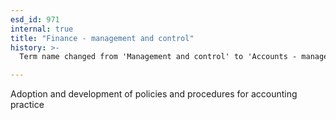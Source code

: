 ```yaml
---
esd_id: 971
internal: true
title: "Finance - management and control"
history: >-
  Term name changed from 'Management and control' to 'Accounts - management and control' in version 3.00. Name/scope notes changed in version 4.0.1.

---
```


Adoption and development of policies and procedures for accounting practice

